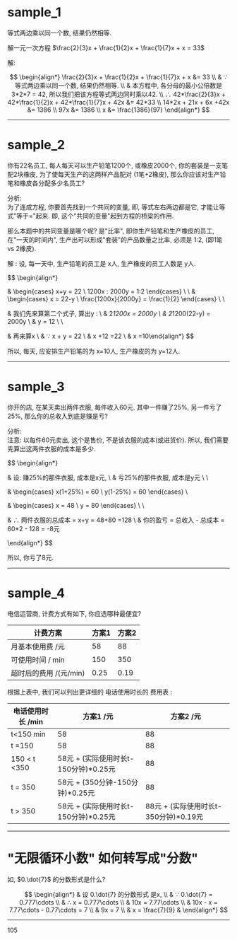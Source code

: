 
# sample_1
等式两边乘以同一个数, 结果仍然相等.

解一元一次方程 $\frac{2}{3}x + \frac{1}{2}x + \frac{1}{7}x + x = 33$

解: 

$$
\begin{align*}
\frac{2}{3}x + \frac{1}{2}x + \frac{1}{7}x + x &= 33 \\ 
& ∵ 等式两边乘以同一个数, 结果仍然相等.  \\ 
& 本方程中, 各分母的最小公倍数是 3*2*7 = 42, 所以我们把该方程等式两边同时乘以42.  \\
∴ 42*\frac{2}{3}x + 42*\frac{1}{2}x + 42*\frac{1}{7}x + 42x &= 42*33 \\ 
14*2x + 21x  + 6x +42x &= 1386 \\ 
97x &= 1386 \\ 
x &= \frac{1386}{97}
\end{align*}
$$

---

# sample_2
你有22名员工, 每人每天可以生产铅笔1200个, 或橡皮2000个, 你的套装是一支笔配2块橡皮, 为了使每天生产的这两样产品配对 (1笔+2橡皮), 那么你应该对生产铅笔和橡皮各分配多少名员工?

分析:   
为了连成方程, 你要首先找到一个共同的变量, 即, 等式左右两边都是它, 才能让等式"等于="起来. 即, 这个"共同的变量"起到方程的桥梁的作用.

那么本题中的共同变量是哪个呢? 是"比率", 即你生产铅笔和生产橡皮的员工, 在"一天的时间内", 生产出可以形成"套装"的产品数量之比率, 必须是 1:2,  (即1笔 vs 2橡皮).

解 : 
设, 每一天中, 生产铅笔的员工是 x人, 生产橡皮的员工人数是 y人. 

$$ 
\begin{align*}

& \begin{cases}
x+y = 22 \\ 
1200x : 2000y = 1:2
\end{cases} \\
\\
& \begin{cases}
x = 22-y \\ 
\frac{1200x}{2000y} = \frac{1}{2}
\end{cases} \\
\\

& 我们先来算第二个式子, 算出y : \\ 
& 2*1200x = 2000y \\ 
& 2*1200(22-y) = 2000y \\ 
& y = 12 \\ 
\\

& 再来算x  \\ 
& ∵ x + y = 22 \\ 
& x +12 =22 \\ 
& x =10\end{align*}
$$

所以, 每天, 应安排生产铅笔的为 x=10人, 生产橡皮的为 y=12人.


---

# sample_3

你开的店, 在某天卖出两件衣服, 每件收入60元. 其中一件赚了25%, 另一件亏了25%, 那么你的总收入到底是赚是亏?

分析:   
注意: 以每件60元卖出, 这个是售价, 不是该衣服的成本(或进货价). 所以, 我们需要先算出这两件衣服的成本是多少.

$$ 
\begin{align*}

& 设: 赚25\%的那件衣服, 成本是x元, \\ 
& 亏25\%的那件衣服, 成本是y元 \\ 
\\

& \begin{cases}
x(1+25\%) = 60 \\ 
y(1-25\%) = 60 
\end{cases} \\

& \begin{cases}
x = 48 \\ 
y = 80 
\end{cases} \\ 
\\

& ∴ 两件衣服的总成本 = x+y = 48+80 =128 \\ 
& 你的盈亏 = 总收入 - 总成本 = 60*2 - 128 = -8元

\end{align*}
$$

所以, 你亏了8元.

---

# sample_4

电信运营商, 计费方式有如下, 你应选哪种最便宜?

|  计费方案   | 方案1  | 方案2  |
|  ----  | ----  | ---- |
| 月基本使用费 /元  | 58 |88|
| 可使用时间 / min  | 150 |350|
|超时后的费用 /(元/min)|0.25|0.19|

根据上表中, 我们可以列出更详细的 电话使用时长的 费用表 :

|  电话使用时长 /min   | 方案1 /元 |方案2 /元
|  ----  | ----  | --- |
| t<150 min  | 58 |88|
| t =150  | 58 | 88|
| 150 < t <350  | 58元 + (实际使用时长t-150分钟)*0.25元 | 88|
|  t = 350  | 58元 + (350分钟-150分钟)*0.25元 | 88|
|  t > 350  | 58元 + (实际使用时长t-150分钟)*0.25元 | 88元 + (实际使用时长t-350分钟)*0.19元|




---

# "无限循环小数" 如何转写成"分数" 
 如, $0.\dot{7}$ 的分数形式是什么?
 
 $$  
\begin{align*} 
& 设  0.\dot{7} 的分数形式 是x, \\
& ∵  0.\dot{7} = 0.777\cdots \\
& ∴ x = 0.777\cdots \\
& 10x = 7.77\cdots \\ 
& 10x - x = 7.77\cdots - 0.77\cdots = 7 \\ 
& 9x = 7 \\ 
& x = \frac{7}{9}
& \end{align*}
$$

---

105